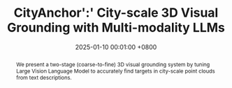 ---
title:          CityAnchor':' City-scale 3D Visual Grounding with Multi-modality LLMs
date:           2025-01-10 00:01:00 +0800
selected:       true
pub:            "ICLR"
pub_date:       "2025"
pub_last:       "3D-LLM"
abstract: >-
  We present a two-stage (coarse-to-fine) 3D visual grounding system by tuning Large Vision Language Model to accurately find targets in city-scale point clouds from text descriptions.
  
cover:          assets/images/covers/cityanchor.png
authors:
  - Jinpeng Li
  - Haiping Wang*
  - Jiabin Chen
  - Yuan Liu†
  - Zhiyang Dou
  - Yuexin Ma
  - Sibei Yang
  - Yuan Li
  - Wenping Wang
  - Zhen Dong
  - Bisheng Yang†
links:
  Paper: 
  Code: https://github.com/WHU-USI3DV/CityAnchor
---